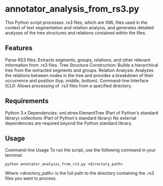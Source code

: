 # annotator_analysis_from_rs3.py
This Python script processes .rs3 files, which are XML files used in the context of text segmentation and relation analysis, and generates detailed analyses of the tree structures and relations contained within the files.

## Features
Parse RS3 files: Extracts segments, groups, relations, and other relevant information from .rs3 files.
Tree Structure Construction: Builds a hierarchical tree from the extracted segments and groups.
Relation Analysis: Analyzes the relations between nodes in the tree and provides a breakdown of their occurrence and position (top, middle, bottom).
Command-line Interface (CLI): Allows processing of .rs3 files from a specified directory.

## Requirements
Python 3.x
Dependencies:
xml.etree.ElementTree (Part of Python's standard library)
collections (Part of Python's standard library)
No external dependencies are required beyond the Python standard library.

## Usage
Command-line Usage
To run the script, use the following command in your terminal:

`python annotator_analysis_from_rs3.py <directory_path>`

Where <directory_path> is the full path to the directory containing the .rs3 files you want to process.





